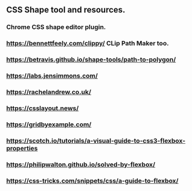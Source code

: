 ## CSS Shape tool and resources.
### Chrome CSS shape editor plugin.
### https://bennettfeely.com/clippy/ CLip Path Maker too.
### https://betravis.github.io/shape-tools/path-to-polygon/
### https://labs.jensimmons.com/
### https://rachelandrew.co.uk/
### https://csslayout.news/
### https://gridbyexample.com/
### https://scotch.io/tutorials/a-visual-guide-to-css3-flexbox-properties
### https://philipwalton.github.io/solved-by-flexbox/
### https://css-tricks.com/snippets/css/a-guide-to-flexbox/
